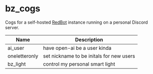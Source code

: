 # bz_cogs
Cogs for a self-hosted [RedBot](https://github.com/Cog-Creators/Red-DiscordBot) instance running on a personal Discord server.

| Name | Description
| --- | --- |
ai_user | have open-ai be a user kinda
oneletteronly | set nickname to be initals for new users
bz_light | control my personal smart light